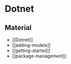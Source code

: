 # Dotnet

## Material

- [[Dotnet]]
- [[adding-models]]
- [[getting-started]]
- [[package-management]]
